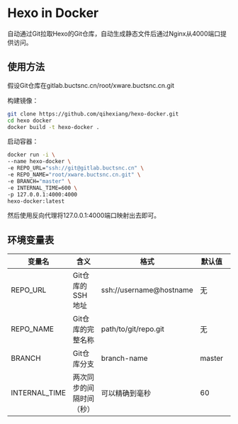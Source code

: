# Hexo in Docker

自动通过Git拉取Hexo的Git仓库，自动生成静态文件后通过Nginx从4000端口提供访问。

## 使用方法

假设Git仓库在gitlab.buctsnc.cn/root/xware.buctsnc.cn.git

构建镜像：

```bash
git clone https://github.com/qihexiang/hexo-docker.git
cd hexo docker
docker build -t hexo-docker .
```

启动容器：

```bash
docker run -i \
--name hexo-docker \
-e REPO_URL="ssh://git@gitlab.buctsnc.cn" \
-e REPO_NAME="root/xware.buctsnc.cn.git" \
-e BRANCH="master" \
-e INTERNAL_TIME=600 \
-p 127.0.0.1:4000:4000
hexo-docker:latest
```

然后使用反向代理将127.0.0.1:4000端口映射出去即可。

## 环境变量表

变量名|含义|格式|默认值|例子
---|---|---|---|---
REPO_URL|Git仓库的SSH地址|ssh://username@hostname|无|ssh://git@gitlab.buctsnc.cn
REPO_NAME|Git仓库的完整名称|path/to/git/repo.git|无|root/xware.buctsnc.cn
BRANCH|Git仓库分支|branch-name|master|master
INTERNAL_TIME|两次同步的间隔时间（秒）|可以精确到毫秒|60|600.00
